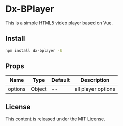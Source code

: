 # Dx-BPlayer
This is a simple HTML5 video player based on Vue.

## Install

```bash
npm install dx-bplayer -S
```

## Props

| Name | Type | Default | Description |
| ---- | ---- | ------- | ----------- |
| options | Object | -- | all player options |

## License

This content is released under the MIT License.